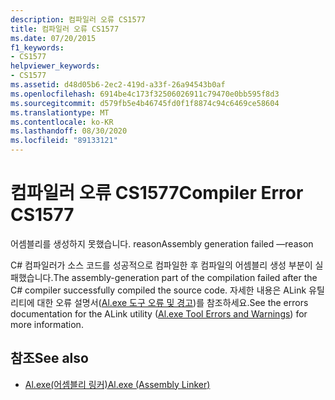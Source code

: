 ```yaml
---
description: 컴파일러 오류 CS1577
title: 컴파일러 오류 CS1577
ms.date: 07/20/2015
f1_keywords:
- CS1577
helpviewer_keywords:
- CS1577
ms.assetid: d48d05b6-2ec2-419d-a33f-26a94543b0af
ms.openlocfilehash: 6914be4c173f32506026911c79470e0bb595f8d3
ms.sourcegitcommit: d579fb5e4b46745fd0f1f8874c94c6469ce58604
ms.translationtype: MT
ms.contentlocale: ko-KR
ms.lasthandoff: 08/30/2020
ms.locfileid: "89133121"
---
```

# <a name="compiler-error-cs1577"></a><span data-ttu-id="319c3-103">컴파일러 오류 CS1577</span><span class="sxs-lookup"><span data-stu-id="319c3-103">Compiler Error CS1577</span></span>
<span data-ttu-id="319c3-104">어셈블리를 생성하지 못했습니다. reason</span><span class="sxs-lookup"><span data-stu-id="319c3-104">Assembly generation failed —reason</span></span>  
  
 <span data-ttu-id="319c3-105">C# 컴파일러가 소스 코드를 성공적으로 컴파일한 후 컴파일의 어셈블리 생성 부분이 실패했습니다.</span><span class="sxs-lookup"><span data-stu-id="319c3-105">The assembly-generation part of the compilation failed after the C# compiler successfully compiled the source code.</span></span> <span data-ttu-id="319c3-106">자세한 내용은 ALink 유틸리티에 대한 오류 설명서([Al.exe 도구 오류 및 경고](../../framework/tools/al-exe-assembly-linker.md#errors-and-warnings))를 참조하세요.</span><span class="sxs-lookup"><span data-stu-id="319c3-106">See the errors documentation for the ALink utility ([Al.exe Tool Errors and Warnings](../../framework/tools/al-exe-assembly-linker.md#errors-and-warnings)) for more information.</span></span>  
  
## <a name="see-also"></a><span data-ttu-id="319c3-107">참조</span><span class="sxs-lookup"><span data-stu-id="319c3-107">See also</span></span>

- [<span data-ttu-id="319c3-108">Al.exe(어셈블리 링커)</span><span class="sxs-lookup"><span data-stu-id="319c3-108">Al.exe (Assembly Linker)</span></span>](../../framework/tools/al-exe-assembly-linker.md)
